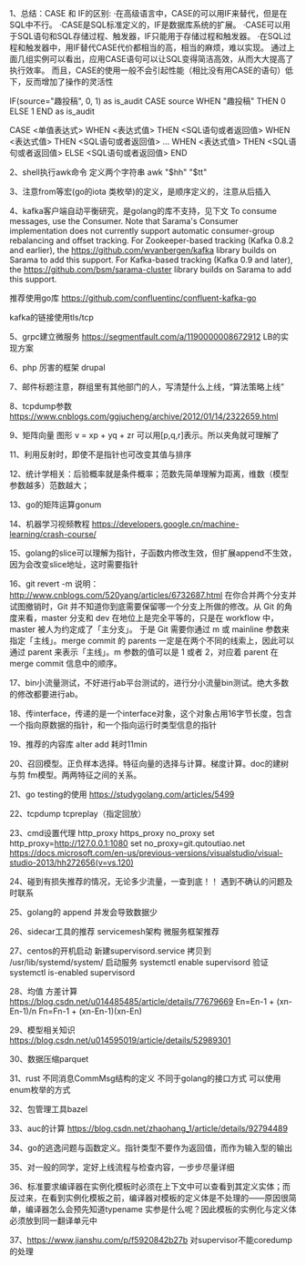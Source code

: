 1、总结：CASE 和 IF的区别:
·在高级语言中，CASE的可以用IF来替代，但是在SQL中不行。
·CASE是SQL标准定义的，IF是数据库系统的扩展。
·CASE可以用于SQL语句和SQL存储过程、触发器，IF只能用于存储过程和触发器。
·在SQL过程和触发器中，用IF替代CASE代价都相当的高，相当的麻烦，难以实现。
通过上面几组实例可以看出，应用CASE语句可以让SQL变得简洁高效，从而大大提高了执行效率。
而且，CASE的使用一般不会引起性能（相比没有用CASE的语句）低下，反而增加了操作的灵活性

IF(source="趣投稿", 0, 1) as is_audit
CASE source WHEN "趣投稿" THEN 0 ELSE 1 END as is_audit

CASE   <单值表达式>
        WHEN <表达式值> THEN <SQL语句或者返回值>
        WHEN <表达式值> THEN <SQL语句或者返回值>
        ...
        WHEN <表达式值> THEN <SQL语句或者返回值>
        ELSE <SQL语句或者返回值>
 END

2、shell执行awk命令 定义两个字符串 awk "$hh" "$tt"

3、注意from等宏(go的iota 类枚举)的定义，是顺序定义的，注意从后插入

4、kafka客户端自动平衡研究，是golang的库不支持，见下文
To consume messages, use the Consumer. Note that Sarama's Consumer implementation does not currently support automatic consumer-group rebalancing and offset tracking.
 For Zookeeper-based tracking (Kafka 0.8.2 and earlier), the https://github.com/wvanbergen/kafka library builds on Sarama to add this support. 
For Kafka-based tracking (Kafka 0.9 and later), the https://github.com/bsm/sarama-cluster library builds on Sarama to add this support. 

推荐使用go库 https://github.com/confluentinc/confluent-kafka-go

kafka的链接使用tls/tcp

5、grpc建立微服务
https://segmentfault.com/a/1190000008672912   LB的实现方案

6、php 厉害的框架 drupal

7、邮件标题注意，群组里有其他部门的人，写清楚什么上线，“算法策略上线”

8、tcpdump参数 https://www.cnblogs.com/ggjucheng/archive/2012/01/14/2322659.html

9、矩阵向量 图形 v = xp + yq + zr 可以用[p,q,r]表示。所以夹角就可理解了

11、利用反射时，即使不是指针也可改变其值与排序

12、统计学相关：后验概率就是条件概率；范数先简单理解为距离，维数（模型参数越多）范数越大；

13、go的矩阵运算gonum

14、机器学习视频教程 https://developers.google.cn/machine-learning/crash-course/

15、golang的slice可以理解为指针，子函数内修改生效，但扩展append不生效，因为会改变slice地址，这时需要指针

16、git revert -m 说明：http://www.cnblogs.com/520yang/articles/6732687.html
在你合并两个分支并试图撤销时，Git 并不知道你到底需要保留哪一个分支上所做的修改。从 Git 的角度来看，master 分支和 dev 在地位上是完全平等的，只是在 workflow 中，master 被人为约定成了「主分支」。
于是 Git 需要你通过 m 或 mainline 参数来指定「主线」。merge commit 的 parents 一定是在两个不同的线索上，因此可以通过 parent 来表示「主线」。m 参数的值可以是 1 或者 2，对应着 parent 在 merge commit 信息中的顺序。

17、bin小流量测试，不好进行ab平台测试的，进行分小流量bin测试。绝大多数的修改都要进行ab。

18、传interface，传递的是一个interface对象，这个对象占用16字节长度，包含一个指向原数据的指针，和一个指向运行时类型信息的指针

19、推荐的内容库 alter add 耗时11min

20、召回模型。正负样本选择。特征向量的选择与计算。梯度计算。doc的建树与剪
fm模型。两两特征之间的关系。

21、go testing的使用 https://studygolang.com/articles/5499

22、tcpdump tcpreplay（指定回放）

23、cmd设置代理 http_proxy https_proxy no_proxy
set http_proxy=http://127.0.0.1:1080
set no_proxy=git.qutoutiao.net
https://docs.microsoft.com/en-us/previous-versions/visualstudio/visual-studio-2013/hh272656(v=vs.120)

24、碰到有损失推荐的情况，无论多少流量，一查到底！！ 遇到不确认的问题及时联系

25、golang的 append 并发会导致数据少

26、sidecar工具的推荐 servicemesh架构 微服务框架推荐

27、centos的开机启动 新建supervisord.service 拷贝到 /usr/lib/systemd/system/ 启动服务 systemctl enable supervisord 验证 systemctl is-enabled supervisord

28、均值 方差计算 https://blog.csdn.net/u014485485/article/details/77679669
En=En-1 + (xn-En-1)/n
Fn=Fn-1 + (xn-En-1)(xn-En)

29、模型相关知识 https://blog.csdn.net/u014595019/article/details/52989301

30、数据压缩parquet

31、rust 不同消息CommMsg结构的定义 不同于golang的接口方式 可以使用 enum枚举的方式

32、包管理工具bazel

33、auc的计算 https://blog.csdn.net/zhaohang_1/article/details/92794489

34、go的逃逸问题与函数定义。指针类型不要作为返回值，而作为输入型的输出

35、对一般的同学，定好上线流程与检查内容，一步步尽量详细

36、标准要求编译器在实例化模板时必须在上下文中可以查看到其定义实体；而反过来，在看到实例化模板之前，编译器对模板的定义体是不处理的——原因很简单，编译器怎么会预先知道typename 实参是什么呢？因此模板的实例化与定义体必须放到同一翻译单元中

37、https://www.jianshu.com/p/f5920842b27b 对supervisor不能coredump的处理